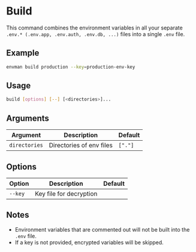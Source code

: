 # Build

This command combines the environment variables in all your separate `.env.* (.env.app, .env.auth, .env.db, ...)` files into a single `.env` file.

## Example
```sh
envman build production --key=production-env-key
```

## Usage
```sh
build [options] [--] [<directories>]...
```

## Arguments
Argument | Description | Default
-------- | ----------- | -------
`directories` | Directories of env files | `["."]`

## Options
Option | Description | Default
------ | ----------- | -------
`--key` | Key file for decryption |

## Notes
- Environment variables that are commented out will not be built into the `.env` file.
- If a key is not provided, encrypted variables will be skipped.
